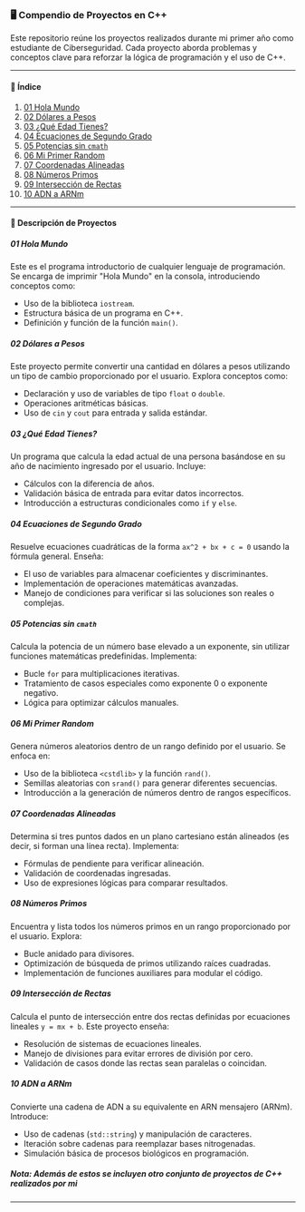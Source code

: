 ### 🖥️ Compendio de Proyectos en C++  
Este repositorio reúne los proyectos realizados durante mi primer año como estudiante de Ciberseguridad. Cada proyecto aborda problemas y conceptos clave para reforzar la lógica de programación y el uso de C++.  

---

#### 🚀 **Índice**  
1. [01 Hola Mundo](#01-hola-mundo)  
2. [02 Dólares a Pesos](#02-dólares-a-pesos)  
3. [03 ¿Qué Edad Tienes?](#03-qué-edad-tienes)  
4. [04 Ecuaciones de Segundo Grado](#04-ecuaciones-de-segundo-grado)  
5. [05 Potencias sin `cmath`](#05-potencias-sin-cmath)  
6. [06 Mi Primer Random](#06-mi-primer-random)  
7. [07 Coordenadas Alineadas](#07-coordenadas-alineadas)  
8. [08 Números Primos](#08-números-primos)  
9. [09 Intersección de Rectas](#09-intersección-de-rectas)  
10. [10 ADN a ARNm](#10-adn-a-arnm)  

---

#### 📂 **Descripción de Proyectos**  

##### 01 Hola Mundo  
Este es el programa introductorio de cualquier lenguaje de programación. Se encarga de imprimir "Hola Mundo" en la consola, introduciendo conceptos como:  
- Uso de la biblioteca `iostream`.  
- Estructura básica de un programa en C++.  
- Definición y función de la función `main()`.  

##### 02 Dólares a Pesos  
Este proyecto permite convertir una cantidad en dólares a pesos utilizando un tipo de cambio proporcionado por el usuario. Explora conceptos como:  
- Declaración y uso de variables de tipo `float` o `double`.  
- Operaciones aritméticas básicas.  
- Uso de `cin` y `cout` para entrada y salida estándar.  

##### 03 ¿Qué Edad Tienes?  
Un programa que calcula la edad actual de una persona basándose en su año de nacimiento ingresado por el usuario. Incluye:  
- Cálculos con la diferencia de años.  
- Validación básica de entrada para evitar datos incorrectos.  
- Introducción a estructuras condicionales como `if` y `else`.  

##### 04 Ecuaciones de Segundo Grado  
Resuelve ecuaciones cuadráticas de la forma `ax^2 + bx + c = 0` usando la fórmula general. Enseña:  
- El uso de variables para almacenar coeficientes y discriminantes.  
- Implementación de operaciones matemáticas avanzadas.  
- Manejo de condiciones para verificar si las soluciones son reales o complejas.  

##### 05 Potencias sin `cmath`  
Calcula la potencia de un número base elevado a un exponente, sin utilizar funciones matemáticas predefinidas. Implementa:  
- Bucle `for` para multiplicaciones iterativas.  
- Tratamiento de casos especiales como exponente 0 o exponente negativo.  
- Lógica para optimizar cálculos manuales.  

##### 06 Mi Primer Random  
Genera números aleatorios dentro de un rango definido por el usuario. Se enfoca en:  
- Uso de la biblioteca `<cstdlib>` y la función `rand()`.  
- Semillas aleatorias con `srand()` para generar diferentes secuencias.  
- Introducción a la generación de números dentro de rangos específicos.  

##### 07 Coordenadas Alineadas  
Determina si tres puntos dados en un plano cartesiano están alineados (es decir, si forman una línea recta). Implementa:  
- Fórmulas de pendiente para verificar alineación.  
- Validación de coordenadas ingresadas.  
- Uso de expresiones lógicas para comparar resultados.  

##### 08 Números Primos  
Encuentra y lista todos los números primos en un rango proporcionado por el usuario. Explora:  
- Bucle anidado para divisores.  
- Optimización de búsqueda de primos utilizando raíces cuadradas.  
- Implementación de funciones auxiliares para modular el código.  

##### 09 Intersección de Rectas  
Calcula el punto de intersección entre dos rectas definidas por ecuaciones lineales `y = mx + b`. Este proyecto enseña:  
- Resolución de sistemas de ecuaciones lineales.  
- Manejo de divisiones para evitar errores de división por cero.  
- Validación de casos donde las rectas sean paralelas o coincidan.  

##### 10 ADN a ARNm  
Convierte una cadena de ADN a su equivalente en ARN mensajero (ARNm). Introduce:  
- Uso de cadenas (`std::string`) y manipulación de caracteres.  
- Iteración sobre cadenas para reemplazar bases nitrogenadas.  
- Simulación básica de procesos biológicos en programación.  

##### Nota: Además de estos se incluyen otro conjunto de proyectos de C++ realizados por mi

---
